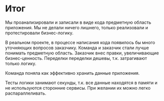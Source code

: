 # Итог

Мы проанализировали и записали в виде кода предметную область приложения.
Мы не делали ничего лишнего, только реализовали и протестировали бизнес-логику.

В реальном проекте, в процессе написания кода появилось бы много уточняющих
вопросов заказчику. Команда и заказчик стали лучше понимать
предметную область. Заказчик внес правки, увеличивающие бизнес-ценность.
Переделки переделки дешевы, т.к. затрагивают только логику.

Команда поняла как эффективно хранить данные приложения.

Тесты логики занимают секунды, т.к. все данные находятся в памяти и
не используются сторонние сервисы.
При желании их можно легко распараллеливать.
